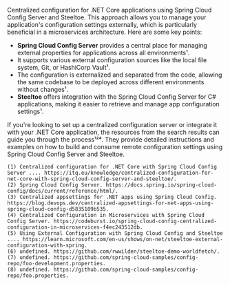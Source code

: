 Centralized configuration for .NET Core applications using Spring Cloud Config Server and Steeltoe. This approach allows you to manage your application's configuration settings externally, which is particularly beneficial in a microservices architecture. Here are some key points:

- **Spring Cloud Config Server** provides a central place for managing external properties for applications across all environments¹.
- It supports various external configuration sources like the local file system, Git, or HashiCorp Vault¹.
- The configuration is externalized and separated from the code, allowing the same codebase to be deployed across different environments without changes¹.
- **Steeltoe** offers integration with the Spring Cloud Config Server for C# applications, making it easier to retrieve and manage app configuration settings¹.

If you're looking to set up a centralized configuration server or integrate it with your .NET Core application, the resources from the search results can guide you through the process¹²⁴. They provide detailed instructions and examples on how to build and consume remote configuration settings using Spring Cloud Config Server and Steeltoe.

```
(1) Centralized configuration for .NET Core with Spring Cloud Config Server .... https://itq.eu/knowledge/centralized-configuration-for-net-core-with-spring-cloud-config-server-and-steeltoe/.
(2) Spring Cloud Config Server. https://docs.spring.io/spring-cloud-config/docs/current/reference/html/.
(3) Centralized appsettings for .NET apps using Spring Cloud Config. https://blog.devops.dev/centralized-appsettings-for-net-apps-using-spring-cloud-config-d5835109b535.
(4) Centralized Configuration in Microservices with Spring Cloud Config Server. https://codeburst.io/spring-cloud-config-centralized-configuration-in-microservices-f4ec243512db.
(5) Using External Configuration with Spring Cloud Config and Steeltoe .... https://learn.microsoft.com/en-us/shows/on-net/steeltoe-external-configuration-with-spring.
(6) undefined. https://github.com/rwwilden/steeltoe-demo-worldfetch/.
(7) undefined. https://github.com/spring-cloud-samples/config-repo/foo-development.properties.
(8) undefined. https://github.com/spring-cloud-samples/config-repo/foo.properties.
```
